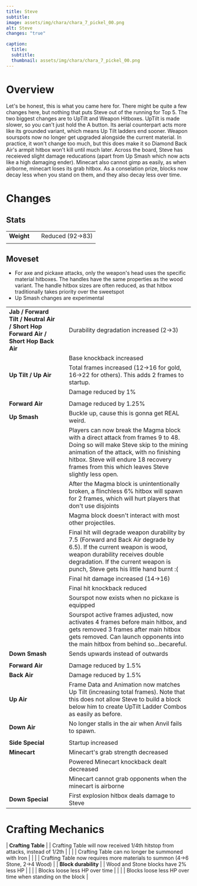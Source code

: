 ```yaml
---
title: Steve
subtitle: 
image: assets/img/chara/chara_7_pickel_00.png
alt: Steve
changes: "true"

caption:
  title:
  subtitle: 
  thumbnail: assets/img/chara/chara_7_pickel_00.png
---
```


# Overview 

Let's be honest, this is what you came here for. There might be quite a few changes here, but nothing that puts Steve out of the running for Top 5. The two biggest changes are to UpTilt and Weapon Hitboxes. UpTilt is made slower, so you can't just hold the A button. Its aerial counterpart acts more like its grounded variant, which means Up Tilt ladders end sooner. Weapon sourspots now no longer get upgraded alongside the current material. In practice, it won't change too much, but this does make it so Diamond Back Air's armpit hitbox won't kill until much later. Across the board, Steve has receieved slight damage reducations (apart from Up Smash which now acts like a high damaging ender). Minecart also cannot gimp as easily, as when airborne, minecart loses its grab hitbox. As a conselation prize, blocks now decay less when you stand on them, and they also decay less over time.

# Changes

## Stats

| |  |  |
| :----------- | :-----: | ----------- |
| **Weight** | | Reduced (92->83) |
|  | |  |

## Moveset

- For axe and pickaxe attacks, only the weapon's head uses the specific material hitboxes. The handles have the same properties as the wood variant. The handle hitbox sizes are often reduced, as that hitbox traditionally takes priority over the sweetspot
- Up Smash changes are experimental

| |  |  |
| :----------- | :-----: | ----------- |
| **Jab / Forward Tilt / Neutral Air / Short Hop Forward Air / Short Hop Back Air** | | Durability degradation increased (2->3) |
| | | Base knockback increased |
| **Up Tilt / Up Air** | | Total frames increased (12->16 for gold, 16->22 for others). This adds 2 frames to startup. |
| | | Damage reduced by 1% |
|  |  |  |
| **Forward Air** | | Damage reduced by 1.25% |
| **Up Smash** | | Buckle up, cause this is gonna get REAL weird. |
| | | Players can now break the Magma block with a direct attack from frames 9 to 48. Doing so will make Steve skip to the mining animation of the attack, with no finishing hitbox. Steve will endure 18 recovery frames from this which leaves Steve slightly less open. |
| | | After the Magma block is unintentionally broken, a flinchless 6% hitbox will spawn for 2 frames, which will hurt players that don't use disjoints |
| | | Magma block doesn't interact with most other projectiles. |
| | | Final hit will degrade weapon durability by 7.5 (Forward and Back Air degrade by 6.5). If the current weapon is wood, weapon durability receives double degradation. If the current weapon is punch, Steve gets his little hand burnt :( |
| | | Final hit damage increased (14->16) |
| | | Final hit knockback reduced |
| | | Sourspot now exists when no pickaxe is equipped |
| | | Sourspot active frames adjusted, now activates 4 frames before main hitbox, and gets removed 3 frames after main hitbox gets removed. Can launch opponents into the main hitbox from behind so...becareful. |
| **Down Smash** | | Sends upwards instead of outwards |
|  |  |  |
| **Forward Air** | | Damage reduced by 1.5% |
| **Back Air** | | Damage reduced by 1.5% |
| **Up Air** | | Frame Data and Animation now matches Up Tilt (increasing total frames). Note that this does not allow Steve to build a block below him to create UpTilt Ladder Combos as easily as before. |
| **Down Air** | | No longer stalls in the air when Anvil fails to spawn. |
|  |  |  |
| **Side Special** | | Startup increased |
| **Minecart** | | Minecart's grab strength decreased |
| | | Powered Minecart knockback dealt decreased |
| | | Minecart cannot grab opponents when the minecart is airborne |
| **Down Special** | | First explosion hitbox deals damage to Steve |

# Crafting Mechanics

| **Crafting Table** | | Crafting Table will now received 1/4th hitstop from attacks, instead of 1/2th |
| | | Crafting Table can no longer be summoned with Iron |
| | | Crafting Table now requires more materials to summon (4->6 Stone, 2->4 Wood) |
| **Block durability** | | Wood and Stone blocks have 2% less HP |
| | | Blocks loose less HP over time |
| | | Blocks loose less HP over time when standing on the block |

